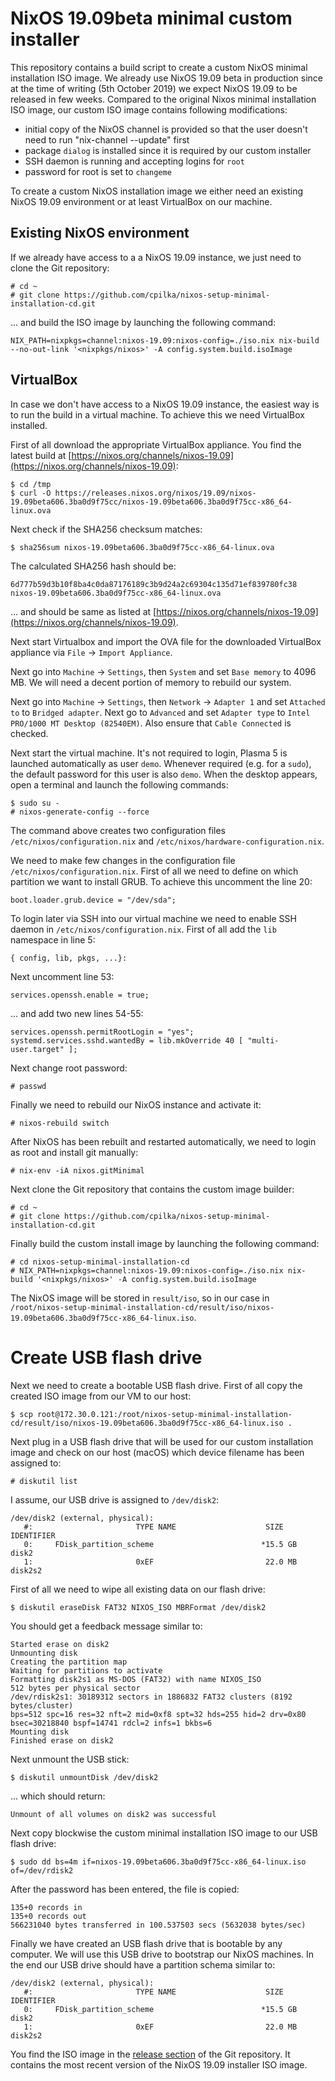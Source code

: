 # NixOS 19.09beta minimal custom installer

This repository contains a build script to create a custom NixOS minimal installation ISO image. We already use NixOS 19.09 beta in production since at the time of writing (5th October 2019) we expect NixOS 19.09 to be released in few weeks. Compared to the original Nixos minimal installation ISO image, our custom ISO image contains following modifications:

- initial copy of the NixOS channel is provided so that the user doesn't need to run "nix-channel --update" first
- package `dialog` is installed since it is required by our custom installer
- SSH daemon is running and accepting logins for `root`
- password for root is set to `changeme`

To create a custom NixOS installation image we either need an existing NixOS 19.09 environment or at least VirtualBox on our machine.

## Existing NixOS environment

If we already have access to a a NixOS 19.09 instance, we just need to clone the Git repository:

```
# cd ~
# git clone https://github.com/cpilka/nixos-setup-minimal-installation-cd.git
```

... and build the ISO image by launching the following command:

```
NIX_PATH=nixpkgs=channel:nixos-19.09:nixos-config=./iso.nix nix-build --no-out-link '<nixpkgs/nixos>' -A config.system.build.isoImage
```

## VirtualBox

In case we don't have access to a NixOS 19.09 instance, the easiest way is to run the build in a virtual machine. To achieve this we need VirtualBox installed.

First of all download the appropriate VirtualBox appliance. You find the latest build at [https://nixos.org/channels/nixos-19.09](https://nixos.org/channels/nixos-19.09):

```
$ cd /tmp
$ curl -O https://releases.nixos.org/nixos/19.09/nixos-19.09beta606.3ba0d9f75cc/nixos-19.09beta606.3ba0d9f75cc-x86_64-linux.ova
```

Next check if the SHA256 checksum matches:

```
$ sha256sum nixos-19.09beta606.3ba0d9f75cc-x86_64-linux.ova
```

The calculated SHA256 hash should be:

```
6d777b59d3b10f8ba4c0da87176189c3b9d24a2c69304c135d71ef839780fc38  nixos-19.09beta606.3ba0d9f75cc-x86_64-linux.ova
```

... and should be same as listed at [https://nixos.org/channels/nixos-19.09](https://nixos.org/channels/nixos-19.09).


Next start Virtualbox and import the OVA file for the downloaded VirtualBox appliance via `File` -> `Import Appliance`.

Next go into `Machine` -> `Settings`, then `System` and set `Base memory` to 4096 MB. We will need a decent portion of memory to rebuild our system.

Next go into `Machine` -> `Settings`, then `Network` -> `Adapter 1`  and set `Attached to` to `Bridged adapter`. Next go to `Advanced` and set `Adapter type` to `Intel PRO/1000 MT Desktop (82540EM)`. Also ensure that `Cable Connected` is checked.

Next start the virtual machine. It's not required to login, Plasma 5 is launched automatically as user `demo`. Whenever required (e.g. for a `sudo`), the default password for this user is also `demo`. When the desktop appears, open a terminal and launch the following commands:
 
```
$ sudo su -
# nixos-generate-config --force
```

The command above creates two configuration files `/etc/nixos/configuration.nix` and `/etc/nixos/hardware-configuration.nix`.
 
We need to make few changes in the configuration file `/etc/nixos/configuration.nix`. First of all we need to define on which partition we want to install GRUB. To achieve this uncomment the line 20:

```
boot.loader.grub.device = "/dev/sda";
``` 
 
To login later via SSH into our virtual machine we need to enable SSH daemon in `/etc/nixos/configuration.nix`. First of all add the `lib` namespace in line 5:
 
```
{ config, lib, pkgs, ...}:
```
 
Next uncomment line 53:

```
services.openssh.enable = true;
```

... and add two new lines 54-55:

```
services.openssh.permitRootLogin = "yes";
systemd.services.sshd.wantedBy = lib.mkOverride 40 [ "multi-user.target" ];
```

Next change root password:

```
# passwd
```

Finally we need to rebuild our NixOS instance and activate it:

```
# nixos-rebuild switch
```

After NixOS has been rebuilt and restarted automatically, we need to login as root and install git manually:

```
# nix-env -iA nixos.gitMinimal
```

Next clone the Git repository that contains the custom image builder:

```
# cd ~
# git clone https://github.com/cpilka/nixos-setup-minimal-installation-cd.git
```

Finally build the custom install image by launching the following command:

```
# cd nixos-setup-minimal-installation-cd
# NIX_PATH=nixpkgs=channel:nixos-19.09:nixos-config=./iso.nix nix-build '<nixpkgs/nixos>' -A config.system.build.isoImage
```

The NixOS image will be stored in `result/iso`, so in our case in `/root/nixos-setup-minimal-installation-cd/result/iso/nixos-19.09beta606.3ba0d9f75cc-x86_64-linux.iso`.

# Create USB flash drive

Next we need to create a bootable USB flash drive. First of all copy the created ISO image from our VM to our host:

```
$ scp root@172.30.0.121:/root/nixos-setup-minimal-installation-cd/result/iso/nixos-19.09beta606.3ba0d9f75cc-x86_64-linux.iso .
```

Next plug in a USB flash drive that will be used for our custom installation image and check on our host (macOS) which device filename has been assigned to:

```
# diskutil list
```

I assume, our USB drive is assigned to `/dev/disk2`:

```
/dev/disk2 (external, physical):
   #:                       TYPE NAME                    SIZE       IDENTIFIER
   0:     FDisk_partition_scheme                        *15.5 GB    disk2
   1:                       0xEF                         22.0 MB    disk2s2
```

First of all we need to wipe all existing data on our flash drive:

```
$ diskutil eraseDisk FAT32 NIXOS_ISO MBRFormat /dev/disk2
```

You should get a feedback message similar to:

```
Started erase on disk2
Unmounting disk
Creating the partition map
Waiting for partitions to activate
Formatting disk2s1 as MS-DOS (FAT32) with name NIXOS_ISO
512 bytes per physical sector
/dev/rdisk2s1: 30189312 sectors in 1886832 FAT32 clusters (8192 bytes/cluster)
bps=512 spc=16 res=32 nft=2 mid=0xf8 spt=32 hds=255 hid=2 drv=0x80 bsec=30218840 bspf=14741 rdcl=2 infs=1 bkbs=6
Mounting disk
Finished erase on disk2
```

Next unmount the USB stick:

```
$ diskutil unmountDisk /dev/disk2
```

... which should return:

```
Unmount of all volumes on disk2 was successful
```

Next copy blockwise the custom minimal installation ISO image to our USB flash drive:

```
$ sudo dd bs=4m if=nixos-19.09beta606.3ba0d9f75cc-x86_64-linux.iso of=/dev/rdisk2
```

After the password has been entered, the file is copied:

```
135+0 records in
135+0 records out
566231040 bytes transferred in 100.537503 secs (5632038 bytes/sec)
```

Finally we have created an USB flash drive that is bootable by any computer. We will use this USB drive to bootstrap our NixOS machines. In the end our USB drive should have a partition schema similar to:

```
/dev/disk2 (external, physical):
   #:                       TYPE NAME                    SIZE       IDENTIFIER
   0:     FDisk_partition_scheme                        *15.5 GB    disk2
   1:                       0xEF                         22.0 MB    disk2s2
```

You find the ISO image in the [release section](https://github.com/cpilka/nixos-setup-minimal-installation-cd/releases) of the Git repository. It contains the most recent version of the NixOS 19.09 installer ISO image.

